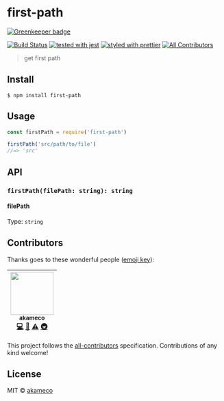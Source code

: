 # first-path

[![Greenkeeper badge](https://badges.greenkeeper.io/akameco/first-path.svg)](https://greenkeeper.io/)

[![Build Status](https://travis-ci.org/akameco/first-path.svg?branch=master)](https://travis-ci.org/akameco/first-path)
[![tested with jest](https://img.shields.io/badge/tested_with-jest-99424f.svg)](https://github.com/facebook/jest)
[![styled with prettier](https://img.shields.io/badge/styled_with-prettier-ff69b4.svg)](https://github.com/prettier/prettier)
[![All Contributors](https://img.shields.io/badge/all_contributors-1-orange.svg?style=flat-square)](#contributors)

> get first path

## Install

```
$ npm install first-path
```

## Usage

```js
const firstPath = require('first-path')

firstPath('src/path/to/file')
//=> 'src'
```

## API

### `firstPath(filePath: string): string`

#### filePath

Type: `string`

## Contributors

Thanks goes to these wonderful people ([emoji key](https://github.com/kentcdodds/all-contributors#emoji-key)):

<!-- ALL-CONTRIBUTORS-LIST:START - Do not remove or modify this section -->

<!-- prettier-ignore -->
| [<img src="https://avatars2.githubusercontent.com/u/4002137?v=4" width="100px;"/><br /><sub>akameco</sub>](http://akameco.github.io)<br />[💻](https://github.com/akameco/first-path/commits?author=akameco "Code") [📖](https://github.com/akameco/first-path/commits?author=akameco "Documentation") [⚠️](https://github.com/akameco/first-path/commits?author=akameco "Tests") [🚇](#infra-akameco "Infrastructure (Hosting, Build-Tools, etc)") |
| :---: |

<!-- ALL-CONTRIBUTORS-LIST:END -->

This project follows the [all-contributors](https://github.com/kentcdodds/all-contributors) specification. Contributions of any kind welcome!

## License

MIT © [akameco](http://akameco.github.io)
